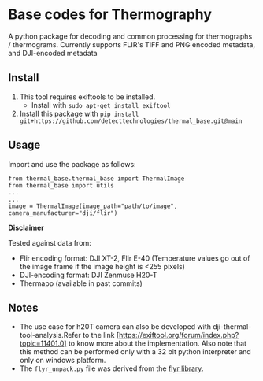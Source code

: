 # Base codes for Thermography

A python package for decoding and common processing for thermographs / thermograms. Currently supports FLIR's TIFF and PNG encoded metadata, and DJI-encoded metadata

## Install
1. This tool requires exiftools to be installed.
    - Install with `sudo apt-get install exiftool`
2. Install this package with `pip install git+https://github.com/detecttechnologies/thermal_base.git@main`

## Usage
Import and use the package as follows:
```
from thermal_base.thermal_base import ThermalImage
from thermal_base import utils
...
...
image = ThermalImage(image_path="path/to/image", camera_manufacturer="dji/flir")
```

**Disclaimer**

Tested against data from: 
* Flir encoding format: DJI XT-2, Flir E-40 (Temperature values go out of the image frame if the image height is <255 pixels)
* DJI-encoding format: DJI Zenmuse H20-T
* Thermapp (available in past commits)

## Notes
* The use case for h20T camera can also be developed with dji-thermal-tool-analysis.Refer to the link [https://exiftool.org/forum/index.php?topic=11401.0] to know more about the implementation. Also note that this method can be performed only with a 32 bit python interpreter and only on windows platform.
* The `flyr_unpack.py` file was derived from the [flyr library](https://bitbucket.org/nimmerwoner/flyr/src/master/).